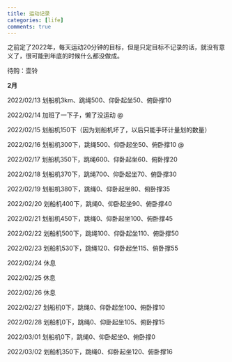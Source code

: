 ```yaml
---
title: 运动记录
categories: [life]
comments: true
---
```


之前定了2022年，每天运动20分钟的目标，但是只定目标不记录的话，就没有意义了，很可能到年底的时候什么都没做成。

待购：壶铃

**2月**

2022/02/13 划船机3km、跳绳500、仰卧起坐50、俯卧撑10

2022/02/14 加班了一下子，懒了没运动 @

2022/02/15 划船机150下（因为划船机坏了，以后只能手环计量划的数量）

2022/02/16 划船机300下，跳绳500、仰卧起坐50、俯卧撑10 @

2022/02/17 划船机350下，跳绳600、仰卧起坐60、俯卧撑20

2022/02/18 划船机370下，跳绳700、仰卧起坐70、俯卧撑30

2022/02/19 划船机380下，跳绳0、仰卧起坐80、俯卧撑35
 
2022/02/20 划船机400下，跳绳0、仰卧起坐90、俯卧撑40

2022/02/21 划船机450下，跳绳0、仰卧起坐100、俯卧撑45

2022/02/22 划船机500下，跳绳100、仰卧起坐110、俯卧撑50

2022/02/23 划船机530下，跳绳120、仰卧起坐115、俯卧撑55

2022/02/24 休息

2022/02/25 休息

2022/02/26 休息

2022/02/27 划船机0下，跳绳0、仰卧起坐100、俯卧撑10

2022/02/28 划船机0下，跳绳0、仰卧起坐105、俯卧撑15

2022/03/01 划船机0下，跳绳0、仰卧起坐0、俯卧撑0

2022/03/02 划船机350下，跳绳0、仰卧起坐120、俯卧撑16




